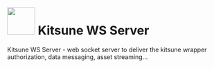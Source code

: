 <h1><img height="64px" src="../kitsune.ico" width="64px"/> Kitsune WS Server</h1>
Kitsune WS Server - web socket server to deliver the kitsune wrapper authorization, data messaging, asset streaming...
